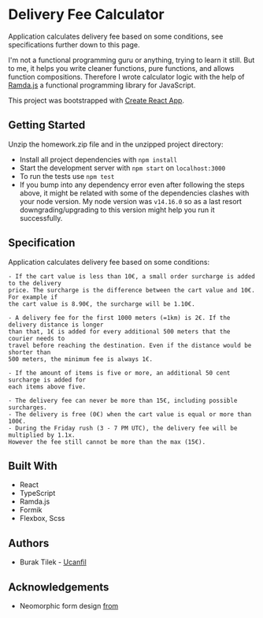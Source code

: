 # Delivery Fee Calculator

Application calculates delivery fee based on some conditions, see specifications further down to this page.

I'm not a functional programming guru or anything, trying to learn it still. But to me, it helps you write cleaner functions, pure functions, and allows function compositions. Therefore I wrote calculator logic with the help of [Ramda.js](https://ramdajs.com/docs/) a functional programming library for JavaScript.

This project was bootstrapped with [Create React App](https://github.com/facebook/create-react-app).

## Getting Started

Unzip the homework.zip file and in the unzipped project directory:

* Install all project dependencies with `npm install`
* Start the development server with `npm start` on `localhost:3000`
* To run the tests use `npm test`
* If you bump into any dependency error even after following the steps above, it might be related with some of the dependencies clashes with your node version. My node version was `v14.16.0` so as a last resort downgrading/upgrading to this version might help you run it successfully.

## Specification

Application calculates delivery fee based on some conditions:

    - If the cart value is less than 10€, a small order surcharge is added to the delivery
    price. The surcharge is the difference between the cart value and 10€. For example if
    the cart value is 8.90€, the surcharge will be 1.10€.

    - A delivery fee for the first 1000 meters (=1km) is 2€. If the delivery distance is longer
    than that, 1€ is added for every additional 500 meters that the courier needs to
    travel before reaching the destination. Even if the distance would be shorter than
    500 meters, the minimum fee is always 1€.

    - If the amount of items is five or more, an additional 50 cent surcharge is added for
    each items above five.

    - The delivery fee can never be more than 15€, including possible surcharges.
    - The delivery is free (0€) when the cart value is equal or more than 100€.
    - During the Friday rush (3 - 7 PM UTC), the delivery fee will be multiplied by 1.1x.
    However the fee still cannot be more than the max (15€).

## Built With

* React
* TypeScript
* Ramda.js
* Formik
* Flexbox, Scss

## Authors

  - Burak Tilek - [Ucanfil](https://github.com/ucanfil)

## Acknowledgements

* Neomorphic form design [from](https://codepen.io/swapnet/pen/QWwPVwE)